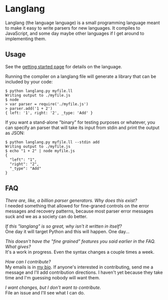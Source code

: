 Langlang
========

Langlang (the language language) is a small programming language meant to make it easy to write parsers for new languages. It compiles to JavaScript, and some day maybe other languages if I get around to implementing them.

Usage
-----

See the [getting started page](./getting_started.md) for details on the language. 

Running the compiler on a langlang file will generate a library that can be included by your code:
```
$ python langlang.py myfile.ll
Writing output to ./myfile.js
$ node
> var parser = require('./myfile.js')
> parser.add('1 + 2')
{ left: '1', right: '2', _type: 'Add' }
```

If you want a stand-alone "binary" for testing purposes or whatever, you can specify an parser that will take its input from stdin and print the output as JSON:
```
$ python langlang.py myfile.ll --stdin add
Writing output to ./myfile.js
$ echo "1 + 2" | node myfile.js
{
  "left": "1",
  "right": "2",
  "_type": "Add"
}
```

FAQ
---

*There are, like, a billion parser generators. Why does this exist?*  
I needed something that allowed for fine-graned controls on the error messages and recovery patterns, because most parser error messages suck and we as a society can do better.

*If this "langlang" is so great, why isn't it written in itself?*  
One day it will target Python and this will happen. One day...

*This doesn't have the "fine grained" features you said earlier in the FAQ. What gives?*  
It's a work in progress. Even the syntax changes a couple times a week.

*How can I contribute?*  
My emails is in [my bio](https://github.com/apccurtiss). If anyone's interested in contributing, send me a message and I'll add contribution directions. I haven't yet because they take time and I'm guessing nobody will want them.

*I want changes, but I don't want to contribute.*  
File an issue and I'll see what I can do.
